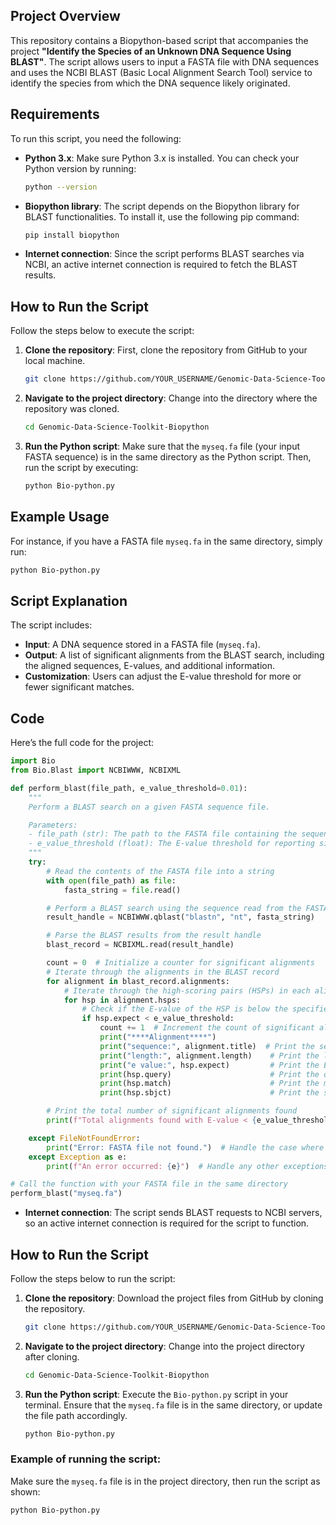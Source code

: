 ## Project Overview

This repository contains a Biopython-based script that accompanies the project **"Identify the Species of an Unknown DNA Sequence Using BLAST"**. The script allows users to input a FASTA file with DNA sequences and uses the NCBI BLAST (Basic Local Alignment Search Tool) service to identify the species from which the DNA sequence likely originated.

## Requirements

To run this script, you need the following:

- **Python 3.x**: Make sure Python 3.x is installed. You can check your Python version by running:
  
    ```bash
    python --version
    ```

- **Biopython library**: The script depends on the Biopython library for BLAST functionalities. To install it, use the following pip command:

    ```bash
    pip install biopython
    ```

- **Internet connection**: Since the script performs BLAST searches via NCBI, an active internet connection is required to fetch the BLAST results.

## How to Run the Script

Follow the steps below to execute the script:

1. **Clone the repository**: First, clone the repository from GitHub to your local machine.

    ```bash
    git clone https://github.com/YOUR_USERNAME/Genomic-Data-Science-Toolkit-Biopython.git
    ```

2. **Navigate to the project directory**: Change into the directory where the repository was cloned.

    ```bash
    cd Genomic-Data-Science-Toolkit-Biopython
    ```

3. **Run the Python script**: Make sure that the `myseq.fa` file (your input FASTA sequence) is in the same directory as the Python script. Then, run the script by executing:

    ```bash
    python Bio-python.py
    ```

## Example Usage

For instance, if you have a FASTA file `myseq.fa` in the same directory, simply run:

```bash
python Bio-python.py
```

## Script Explanation

The script includes:

- **Input**: A DNA sequence stored in a FASTA file (`myseq.fa`).
- **Output**: A list of significant alignments from the BLAST search, including the aligned sequences, E-values, and additional information.
- **Customization**: Users can adjust the E-value threshold for more or fewer significant matches.

## Code

Here’s the full code for the project:

```python
import Bio
from Bio.Blast import NCBIWWW, NCBIXML

def perform_blast(file_path, e_value_threshold=0.01):
    """
    Perform a BLAST search on a given FASTA sequence file.

    Parameters:
    - file_path (str): The path to the FASTA file containing the sequence(s).
    - e_value_threshold (float): The E-value threshold for reporting significant alignments (default is 0.01).
    """
    try:
        # Read the contents of the FASTA file into a string
        with open(file_path) as file:
            fasta_string = file.read()

        # Perform a BLAST search using the sequence read from the FASTA file
        result_handle = NCBIWWW.qblast("blastn", "nt", fasta_string)

        # Parse the BLAST results from the result handle
        blast_record = NCBIXML.read(result_handle)

        count = 0  # Initialize a counter for significant alignments
        # Iterate through the alignments in the BLAST record
        for alignment in blast_record.alignments:
            # Iterate through the high-scoring pairs (HSPs) in each alignment
            for hsp in alignment.hsps:
                # Check if the E-value of the HSP is below the specified threshold
                if hsp.expect < e_value_threshold:
                    count += 1  # Increment the count of significant alignments
                    print("****Alignment****")
                    print("sequence:", alignment.title)  # Print the sequence title
                    print("length:", alignment.length)    # Print the length of the sequence
                    print("e value:", hsp.expect)         # Print the E-value of the HSP
                    print(hsp.query)                      # Print the query sequence
                    print(hsp.match)                      # Print the matching region
                    print(hsp.sbjct)                      # Print the subject sequence

        # Print the total number of significant alignments found
        print(f"Total alignments found with E-value < {e_value_threshold}: {count}")

    except FileNotFoundError:
        print("Error: FASTA file not found.")  # Handle the case where the file does not exist
    except Exception as e:
        print(f"An error occurred: {e}")  # Handle any other exceptions

# Call the function with your FASTA file in the same directory
perform_blast("myseq.fa")
```

- **Internet connection**: The script sends BLAST requests to NCBI servers, so an active internet connection is required for the script to function.

## How to Run the Script

Follow the steps below to run the script:

1. **Clone the repository**: Download the project files from GitHub by cloning the repository.

    ```bash
    git clone https://github.com/YOUR_USERNAME/Genomic-Data-Science-Toolkit-Biopython.git
    ```

2. **Navigate to the project directory**: Change into the project directory after cloning.

    ```bash
    cd Genomic-Data-Science-Toolkit-Biopython
    ```

3. **Run the Python script**: Execute the `Bio-python.py` script in your terminal. Ensure that the `myseq.fa` file is in the same directory, or update the file path accordingly.

    ```bash
    python Bio-python.py
    ```

### Example of running the script:
Make sure the `myseq.fa` file is in the project directory, then run the script as shown:

```bash
python Bio-python.py





